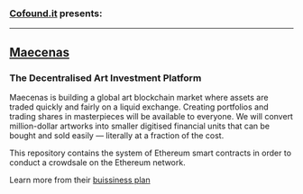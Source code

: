 ### [Cofound.it](https://cofound.it/en/) presents:

---

## [Maecenas](https://cofound.it/en/projects/maecenas/) 

### The Decentralised Art Investment Platform

Maecenas is building a global art blockchain market where assets are traded quickly and fairly on a liquid exchange. Creating portfolios and trading shares in masterpieces will be available to everyone. We will convert million-dollar artworks into smaller digitised financial units that can be bought and sold easily — literally at a fraction of the cost.

This repository contains the system of Ethereum smart contracts in order to conduct a crowdsale on the Ethereum network.

Learn more from their [buissiness plan](https://cofound.it/en/projects/maecenas/)

